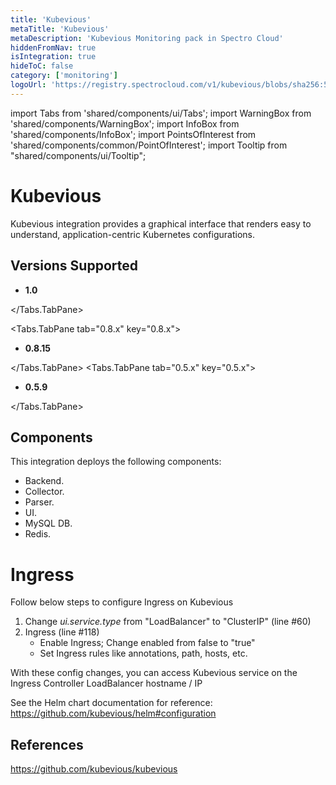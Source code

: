 ```yaml
---
title: 'Kubevious'
metaTitle: 'Kubevious'
metaDescription: 'Kubevious Monitoring pack in Spectro Cloud'
hiddenFromNav: true
isIntegration: true
hideToC: false
category: ['monitoring']
logoUrl: 'https://registry.spectrocloud.com/v1/kubevious/blobs/sha256:5e33d7b51b1317a834b4552d96fc1cc8463000a7eedbcb4b784ea07236f3d7f7?type=image/png'
---
```


import Tabs from 'shared/components/ui/Tabs';
import WarningBox from 'shared/components/WarningBox';
import InfoBox from 'shared/components/InfoBox';
import PointsOfInterest from 'shared/components/common/PointOfInterest';
import Tooltip from "shared/components/ui/Tooltip";


# Kubevious

Kubevious integration provides a graphical interface that renders easy to understand, application-centric Kubernetes configurations.

## Versions Supported

<Tabs>
<Tabs.TabPane tab="1.0.x" key="1.0.x">

* **1.0** 

</Tabs.TabPane>

<Tabs.TabPane tab="0.8.x" key="0.8.x">

* **0.8.15** 

</Tabs.TabPane>
<Tabs.TabPane tab="0.5.x" key="0.5.x">

  * **0.5.9**

</Tabs.TabPane>
</Tabs>

## Components

This integration deploys the following components:

* Backend.
* Collector.
* Parser.
* UI.
* MySQL DB.
* Redis.


# Ingress

Follow below steps to configure Ingress on Kubevious

1. Change *ui.service.type* from "LoadBalancer" to "ClusterIP" (line #60)
2. Ingress (line #118)
   * Enable Ingress; Change enabled from false to "true"
   * Set Ingress rules like annotations, path, hosts, etc.

With these config changes, you can access Kubevious service on the Ingress Controller LoadBalancer hostname / IP

See the Helm chart documentation for reference: https://github.com/kubevious/helm#configuration

## References

https://github.com/kubevious/kubevious
